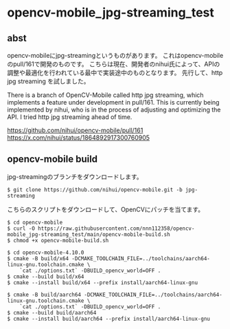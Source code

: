 # opencv-mobile_jpg-streaming_test

## abst
opencv-mobileにjpg-streamingというものがあります。
これはopencv-mobileのpull/161で開発のものです。
こちらは現在、開発者のnihui氏によって、APIの調整や最適化を行われている最中で実装途中のものとなります。
先行して、http jpg streaming を試しました。

There is a branch of OpenCV-Mobile called http jpg streaming, which implements a feature under development in pull/161.
This is currently being implemented by nihui, who is in the process of adjusting and optimizing the API.
I tried http jpg streaming ahead of time.

https://github.com/nihui/opencv-mobile/pull/161
https://x.com/nihui/status/1864892917300760905


## opencv-mobile build
jpg-streamingのブランチをダウンロードします。

```
$ git clone https://github.com/nihui/opencv-mobile.git -b jpg-streaming
```

こちらのスクリプトをダウンロードして、OpenCVにパッチを当てます。

```
$ cd opencv-mobile
$ curl -O https://raw.githubusercontent.com/nnn112358/opencv-mobile_jpg-streaming_test/main/opencv-mobile-build.sh
$ chmod +x opencv-mobile-build.sh
```



```
$ cd opencv-mobile-4.10.0
$ cmake -B build/x64 -DCMAKE_TOOLCHAIN_FILE=../toolchains/aarch64-linux-gnu.toolchain.cmake \
    `cat ./options.txt` -DBUILD_opencv_world=OFF .
$ cmake --build build/x64
$ cmake --install build/x64 --prefix install/aarch64-linux-gnu
```



```
$ cmake -B build/aarch64 -DCMAKE_TOOLCHAIN_FILE=../toolchains/aarch64-linux-gnu.toolchain.cmake \
    `cat ./options.txt` -DBUILD_opencv_world=OFF .
$ cmake --build build/aarch64
$ cmake --install build/aarch64 --prefix install/aarch64-linux-gnu
```












